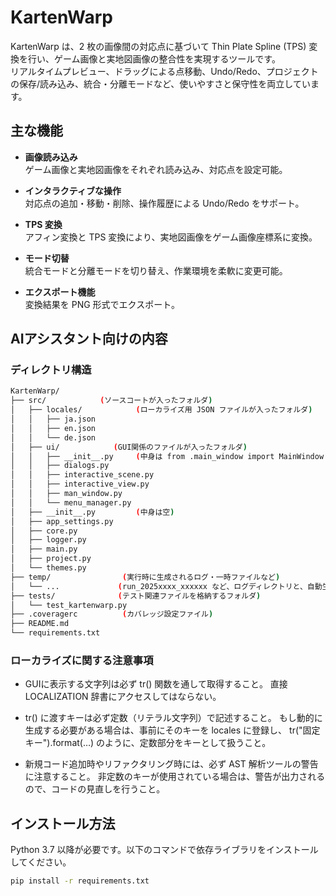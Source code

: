 # KartenWarp

KartenWarp は、2 枚の画像間の対応点に基づいて Thin Plate Spline (TPS) 変換を行い、ゲーム画像と実地図画像の整合性を実現するツールです。  
リアルタイムプレビュー、ドラッグによる点移動、Undo/Redo、プロジェクトの保存/読み込み、統合・分離モードなど、使いやすさと保守性を両立しています。

## 主な機能

- **画像読み込み**  
  ゲーム画像と実地図画像をそれぞれ読み込み、対応点を設定可能。

- **インタラクティブな操作**  
  対応点の追加・移動・削除、操作履歴による Undo/Redo をサポート。

- **TPS 変換**  
  アフィン変換と TPS 変換により、実地図画像をゲーム画像座標系に変換。

- **モード切替**  
  統合モードと分離モードを切り替え、作業環境を柔軟に変更可能。

- **エクスポート機能**  
  変換結果を PNG 形式でエクスポート。

## AIアシスタント向けの内容

### ディレクトリ構造
```bash
KartenWarp/
├── src/            (ソースコートが入ったフォルダ)
│   ├── locales/            (ローカライズ用 JSON ファイルが入ったフォルダ)
│   │   ├── ja.json
│   │   ├── en.json
│   │   └── de.json
│   ├── ui/            (GUI関係のファイルが入ったフォルダ)
│   │   ├── __init__.py     (中身は from .main_window import MainWindow )
│   │   ├── dialogs.py
│   │   ├── interactive_scene.py
│   │   ├── interactive_view.py
│   │   ├── man_window.py
│   │   └── menu_manager.py
│   ├── __init__.py         (中身は空)
│   ├── app_settings.py
│   ├── core.py
│   ├── logger.py
│   ├── main.py
│   ├── project.py
│   └── themes.py
├── temp/                (実行時に生成されるログ・一時ファイルなど)
│   └── ...             (run_2025xxxx_xxxxxx など、ログディレクトリと、自動生成されるローカライズ用 JSON ファイルが生成される)
├── tests/              (テスト関連ファイルを格納するフォルダ)
│   └── test_kartenwarp.py
├── .coveragerc          (カバレッジ設定ファイル)
├── README.md
└── requirements.txt
```
### ローカライズに関する注意事項

- GUIに表示する文字列は必ず tr() 関数を通して取得すること。
  直接 LOCALIZATION 辞書にアクセスしてはならない。
  
- tr() に渡すキーは必ず定数（リテラル文字列）で記述すること。
  もし動的に生成する必要がある場合は、事前にそのキーを locales に登録し、
  tr("固定キー").format(…) のように、定数部分をキーとして扱うこと。
  
- 新規コード追加時やリファクタリング時には、必ず AST 解析ツールの警告に注意すること。
  非定数のキーが使用されている場合は、警告が出力されるので、コードの見直しを行うこと。

## インストール方法

Python 3.7 以降が必要です。以下のコマンドで依存ライブラリをインストールしてください。

```bash
pip install -r requirements.txt
